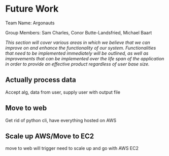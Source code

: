# Future Work
Team Name: Argonauts

Group Members: Sam Charles, Conor Butte-Landsfried, Michael Baart

_This section will cover various areas in which we believe that we can improve on and enhance the functionality of our system. Functionalities that need to be implemented immediately will be outlined, as well as improvements that can be implemented over the life span of the application in order to provide an effective product regardless of user base size._

## Actually process data 
Accept alg, data from user, supply user with output file

## Move to web
Get rid of python cli, have everything hosted on AWS

## Scale up AWS/Move to EC2
move to web will trigger need to scale up and go with AWS EC2

